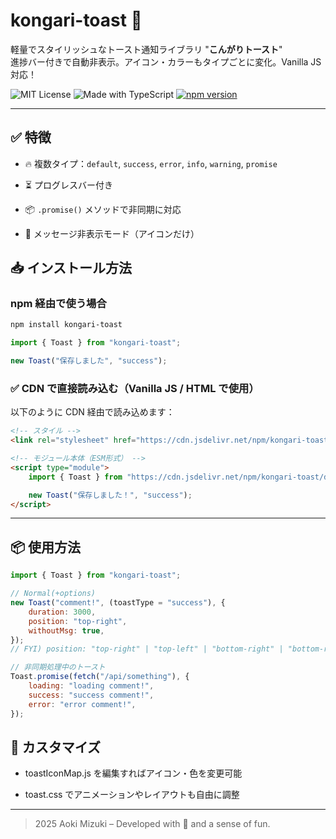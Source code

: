 # kongari-toast 🍞

軽量でスタイリッシュなトースト通知ライブラリ "**こんがりトースト**"  
進捗バー付きで自動非表示。アイコン・カラーもタイプごとに変化。Vanilla JS 対応！

![MIT License](https://img.shields.io/badge/license-MIT-green.svg)
![Made with TypeScript](https://img.shields.io/badge/TypeScript-checked-blue.svg)
[![npm version](https://img.shields.io/npm/v/kongari-toast.svg)](https://www.npmjs.com/package/kongari-toast)

---

## ✅ 特徴

-   🔥 複数タイプ：`default`, `success`, `error`, `info`, `warning`, `promise`
-   ⏳ プログレスバー付き

-   📦 `.promise()` メソッドで非同期に対応

-   🧼 メッセージ非表示モード（アイコンだけ）

## 📥 インストール方法

### npm 経由で使う場合

```bash
npm install kongari-toast
```

```js
import { Toast } from "kongari-toast";

new Toast("保存しました", "success");
```

### ✅ CDN で直接読み込む（Vanilla JS / HTML で使用）

以下のように CDN 経由で読み込めます：

```html
<!-- スタイル -->
<link rel="stylesheet" href="https://cdn.jsdelivr.net/npm/kongari-toast/dist/toast.css" />

<!-- モジュール本体（ESM形式） -->
<script type="module">
    import { Toast } from "https://cdn.jsdelivr.net/npm/kongari-toast/dist/toast.js";

    new Toast("保存しました！", "success");
</script>
```

---

## 📦 使用方法

```js
import { Toast } from "kongari-toast";

// Normal(+options)
new Toast("comment!", (toastType = "success"), {
    duration: 3000,
    position: "top-right",
    withoutMsg: true,
});
// FYI) position: "top-right" | "top-left" | "bottom-right" | "bottom-right"

// 非同期処理中のトースト
Toast.promise(fetch("/api/something"), {
    loading: "loading comment!",
    success: "success comment!",
    error: "error comment!",
});
```

## 🎨 カスタマイズ

-   toastIconMap.js を編集すればアイコン・色を変更可能

-   toast.css でアニメーションやレイアウトも自由に調整

---

> 2025 Aoki Mizuki – Developed with 🍭 and a sense of fun.
